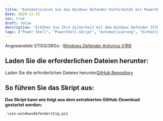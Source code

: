 ```yaml
---
title: "Automatisieren Sie die Windows Defender-Konformität mit PowerShell-Skript"
date: 2020-11-15
toc: true
draft: false
description: "Erhöhen Sie Ihre Sicherheit mit dem Windows Defender STIG PowerShell-Skript, das die Einhaltung der Windows Defender Antivirus V1R9 STIG-Richtlinien automatisiert."
tags: ["Power Shell", "PowerShell-Skript", "Automatisierung", "Einhaltung", "Blaues Team", "Windows Defender STIG-Skript", "Windows Defender", "Windows Defender-Härtung", "Windows Defender STIG", "Verteidiger STIG", "Sicherheit", "Internet-Sicherheit", "STIG", "Windows-Sicherheit", "Windows-Antivirus", "Windows-Skripting", "Windows-Automatisierung", "Windows-Härtung", "Windows Defender-Automatisierung", "Windows Defender-Konformität"]
---
```

 Angewendete STIGS/SRGs:
-[Windows Defender Antivirus V1R9](https://dl.dod.cyber.mil/wp-content/uploads/stigs/zip/U_MS_Windows_Defender_Antivirus_V1R9_STIG.zip)

## Laden Sie die erforderlichen Dateien herunter:

Laden Sie die erforderlichen Dateien herunter[GitHub Repository](https://github.com/simeononsecurity/Windows-Defender-STIG-Script)

## So führen Sie das Skript aus:

**Das Skript kann wie folgt aus dem extrahierten GitHub-Download gestartet werden:**
```
.\sos-windowsdefenderstig.ps1
```
